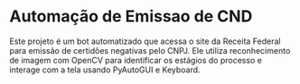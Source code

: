 # Automação de Emissao de CND
Este projeto é um bot automatizado que acessa o site da Receita Federal para emissão de certidões negativas pelo CNPJ. Ele utiliza reconhecimento de imagem com OpenCV para identificar os estágios do processo e interage com a tela usando PyAutoGUI e Keyboard.
